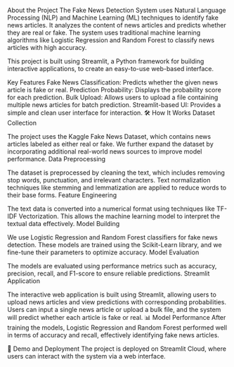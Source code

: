 About the Project
The Fake News Detection System uses Natural Language Processing (NLP) and Machine Learning (ML) techniques to identify fake news articles. It analyzes the content of news articles and predicts whether they are real or fake. The system uses traditional machine learning algorithms like Logistic Regression and Random Forest to classify news articles with high accuracy.

This project is built using Streamlit, a Python framework for building interactive applications, to create an easy-to-use web-based interface.

Key Features
Fake News Classification: Predicts whether the given news article is fake or real.
Prediction Probability: Displays the probability score for each prediction.
Bulk Upload: Allows users to upload a file containing multiple news articles for batch prediction.
Streamlit-based UI: Provides a simple and clean user interface for interaction.
🛠️ How It Works
Dataset Collection

The project uses the Kaggle Fake News Dataset, which contains news articles labeled as either real or fake. We further expand the dataset by incorporating additional real-world news sources to improve model performance.
Data Preprocessing

The dataset is preprocessed by cleaning the text, which includes removing stop words, punctuation, and irrelevant characters.
Text normalization techniques like stemming and lemmatization are applied to reduce words to their base forms.
Feature Engineering

The text data is converted into a numerical format using techniques like TF-IDF Vectorization. This allows the machine learning model to interpret the textual data effectively.
Model Building

We use Logistic Regression and Random Forest classifiers for fake news detection.
These models are trained using the Scikit-Learn library, and we fine-tune their parameters to optimize accuracy.
Model Evaluation

The models are evaluated using performance metrics such as accuracy, precision, recall, and F1-score to ensure reliable predictions.
Streamlit Application

The interactive web application is built using Streamlit, allowing users to upload news articles and view predictions with corresponding probabilities.
Users can input a single news article or upload a bulk file, and the system will predict whether each article is fake or real.
📊 Model Performance
After training the models, Logistic Regression and Random Forest performed well in terms of accuracy and recall, effectively identifying fake news articles.

🚀 Demo and Deployment
The project is deployed on Streamlit Cloud, where users can interact with the system via a web interface.

